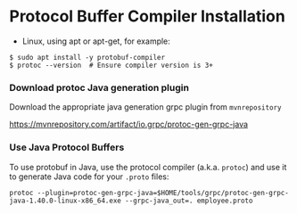 # Protocol Buffer Compiler Installation

- Linux, using apt or apt-get, for example:

```
$ sudo apt install -y protobuf-compiler
$ protoc --version  # Ensure compiler version is 3+
```

### Download protoc Java generation plugin

Download the appropriate java generation grpc plugin from `mvnrepository`

https://mvnrepository.com/artifact/io.grpc/protoc-gen-grpc-java

### Use Java Protocol Buffers

To use protobuf in Java, use the protocol compiler (a.k.a. `protoc`) and use it to generate Java code for your `.proto` files:

```
protoc --plugin=protoc-gen-grpc-java=$HOME/tools/grpc/protoc-gen-grpc-java-1.40.0-linux-x86_64.exe --grpc-java_out=. employee.proto
```
